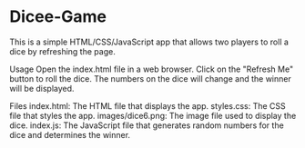 # Dicee-Game
This is a simple HTML/CSS/JavaScript app that allows two players to roll a dice by refreshing the page.

Usage
Open the index.html file in a web browser.
Click on the "Refresh Me" button to roll the dice.
The numbers on the dice will change and the winner will be displayed.

Files
index.html: The HTML file that displays the app.
styles.css: The CSS file that styles the app.
images/dice6.png: The image file used to display the dice.
index.js: The JavaScript file that generates random numbers for the dice and determines the winner.
